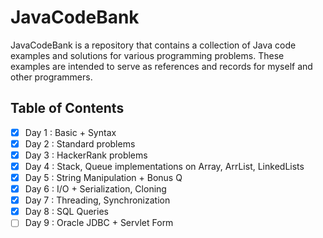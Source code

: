 # JavaCodeBank

JavaCodeBank is a repository that contains a collection of Java code examples and solutions for various programming problems. These examples are intended to serve as references and records for myself and other programmers.

## Table of Contents
- [x] Day 1 : Basic + Syntax
- [x] Day 2 : Standard problems
- [x] Day 3 : HackerRank problems
- [x] Day 4 : Stack, Queue implementations on Array, ArrList, LinkedLists
- [X] Day 5 : String Manipulation + Bonus Q
- [X] Day 6 : I/O +  Serialization, Cloning
- [X] Day 7 : Threading, Synchronization
- [X] Day 8 : SQL Queries
- [ ] Day 9 : Oracle JDBC + Servlet Form

